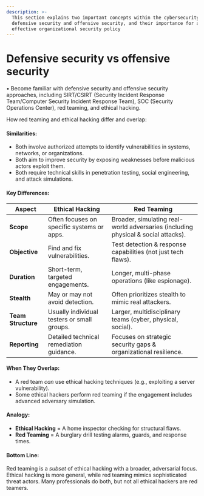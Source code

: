 ```yaml
---
description: >-
  This section explains two important concepts within the cybersecurity field,
  defensive security and offensive security, and their importance for an
  effective organizational security policy
---
```


# Defensive security vs offensive security

• Become familiar with defensive security and offensive security approaches, including SIRT/CSIRT (Security Incident Response Team/Computer Security Incident Response Team), SOC (Security Operations Center), red teaming, and ethical hacking.

How red teaming and ethical hacking differ and overlap:

#### **Similarities:**

* Both involve authorized attempts to identify vulnerabilities in systems, networks, or organizations.
* Both aim to improve security by exposing weaknesses before malicious actors exploit them.
* Both require technical skills in penetration testing, social engineering, and attack simulations.

#### **Key Differences:**

| **Aspect**         | **Ethical Hacking**                         | **Red Teaming**                                                                   |
| ------------------ | ------------------------------------------- | --------------------------------------------------------------------------------- |
| **Scope**          | Often focuses on specific systems or apps.  | Broader, simulating real-world adversaries (including physical & social attacks). |
| **Objective**      | Find and fix vulnerabilities.               | Test detection & response capabilities (not just tech flaws).                     |
| **Duration**       | Short-term, targeted engagements.           | Longer, multi-phase operations (like espionage).                                  |
| **Stealth**        | May or may not avoid detection.             | Often prioritizes stealth to mimic real attackers.                                |
| **Team Structure** | Usually individual testers or small groups. | Larger, multidisciplinary teams (cyber, physical, social).                        |
| **Reporting**      | Detailed technical remediation guidance.    | Focuses on strategic security gaps & organizational resilience.                   |

#### **When They Overlap:**

* A red team _can_ use ethical hacking techniques (e.g., exploiting a server vulnerability).
* Some ethical hackers perform red teaming if the engagement includes advanced adversary simulation.

#### **Analogy:**

* **Ethical Hacking** = A home inspector checking for structural flaws.
* **Red Teaming** = A burglary drill testing alarms, guards, and response times.

#### **Bottom Line:**

Red teaming is a _subset_ of ethical hacking with a broader, adversarial focus. Ethical hacking is more general, while red teaming mimics sophisticated threat actors. Many professionals do both, but not all ethical hackers are red teamers.
